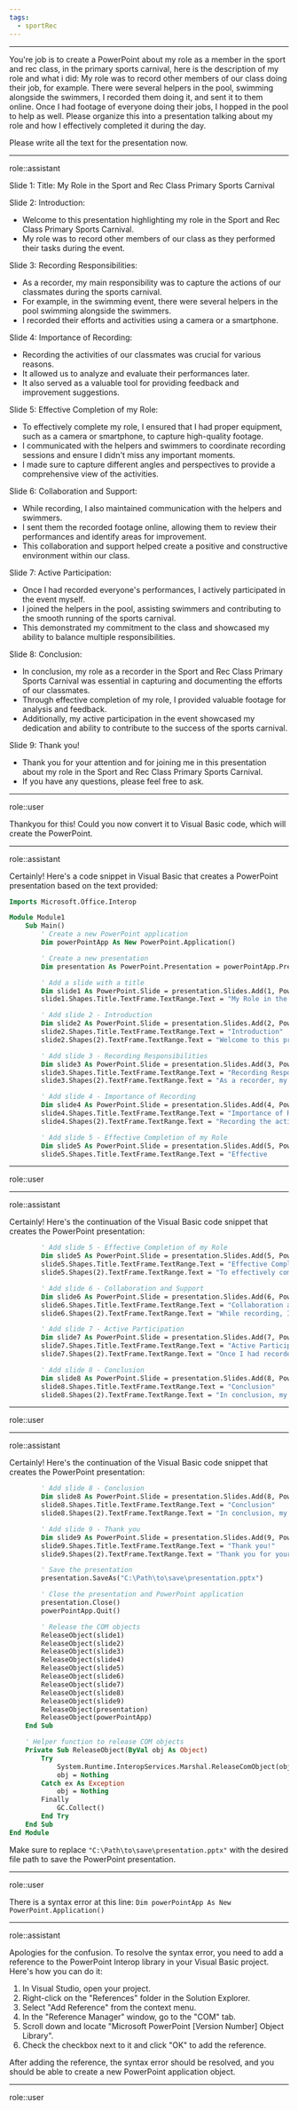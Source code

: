```yaml
---
tags:
  - sportRec
---
```

___
You're job is to create a PowerPoint about my role as a member in the sport and rec class, in the primary sports carnival, here is the description of my role and what i did:
My role was to record other members of our class doing their job, for example. There were several helpers in the pool, swimming alongside the swimmers, I recorded them doing it, and sent it to them online. 
Once I had footage of everyone doing their jobs, I hopped in the pool to help as well.
Please organize this into a presentation talking about my role and how I effectively completed it during the day.

Please write all the text for the presentation now.

<hr class="__chatgpt_plugin">

role::assistant

Slide 1:
Title: My Role in the Sport and Rec Class Primary Sports Carnival

Slide 2:
Introduction:
- Welcome to this presentation highlighting my role in the Sport and Rec Class Primary Sports Carnival.
- My role was to record other members of our class as they performed their tasks during the event.

Slide 3:
Recording Responsibilities:
- As a recorder, my main responsibility was to capture the actions of our classmates during the sports carnival.
- For example, in the swimming event, there were several helpers in the pool swimming alongside the swimmers.
- I recorded their efforts and activities using a camera or a smartphone.

Slide 4:
Importance of Recording:
- Recording the activities of our classmates was crucial for various reasons.
- It allowed us to analyze and evaluate their performances later.
- It also served as a valuable tool for providing feedback and improvement suggestions.

Slide 5:
Effective Completion of my Role:
- To effectively complete my role, I ensured that I had proper equipment, such as a camera or smartphone, to capture high-quality footage.
- I communicated with the helpers and swimmers to coordinate recording sessions and ensure I didn't miss any important moments.
- I made sure to capture different angles and perspectives to provide a comprehensive view of the activities.

Slide 6:
Collaboration and Support:
- While recording, I also maintained communication with the helpers and swimmers.
- I sent them the recorded footage online, allowing them to review their performances and identify areas for improvement.
- This collaboration and support helped create a positive and constructive environment within our class.

Slide 7:
Active Participation:
- Once I had recorded everyone's performances, I actively participated in the event myself.
- I joined the helpers in the pool, assisting swimmers and contributing to the smooth running of the sports carnival.
- This demonstrated my commitment to the class and showcased my ability to balance multiple responsibilities.

Slide 8:
Conclusion:
- In conclusion, my role as a recorder in the Sport and Rec Class Primary Sports Carnival was essential in capturing and documenting the efforts of our classmates.
- Through effective completion of my role, I provided valuable footage for analysis and feedback.
- Additionally, my active participation in the event showcased my dedication and ability to contribute to the success of the sports carnival.

Slide 9:
Thank you!
- Thank you for your attention and for joining me in this presentation about my role in the Sport and Rec Class Primary Sports Carnival.
- If you have any questions, please feel free to ask.

<hr class="__chatgpt_plugin">

role::user

Thankyou for this! Could you now convert it to Visual Basic code, which will create the PowerPoint.



<hr class="__chatgpt_plugin">

role::assistant

Certainly! Here's a code snippet in Visual Basic that creates a PowerPoint presentation based on the text provided:

```vb
Imports Microsoft.Office.Interop

Module Module1
    Sub Main()
        ' Create a new PowerPoint application
        Dim powerPointApp As New PowerPoint.Application()

        ' Create a new presentation
        Dim presentation As PowerPoint.Presentation = powerPointApp.Presentations.Add()

        ' Add a slide with a title
        Dim slide1 As PowerPoint.Slide = presentation.Slides.Add(1, PowerPoint.PpSlideLayout.ppLayoutTitle)
        slide1.Shapes.Title.TextFrame.TextRange.Text = "My Role in the Sport and Rec Class Primary Sports Carnival"

        ' Add slide 2 - Introduction
        Dim slide2 As PowerPoint.Slide = presentation.Slides.Add(2, PowerPoint.PpSlideLayout.ppLayoutText)
        slide2.Shapes.Title.TextFrame.TextRange.Text = "Introduction"
        slide2.Shapes(2).TextFrame.TextRange.Text = "Welcome to this presentation highlighting my role in the Sport and Rec Class Primary Sports Carnival. My role was to record other members of our class as they performed their tasks during the event."

        ' Add slide 3 - Recording Responsibilities
        Dim slide3 As PowerPoint.Slide = presentation.Slides.Add(3, PowerPoint.PpSlideLayout.ppLayoutText)
        slide3.Shapes.Title.TextFrame.TextRange.Text = "Recording Responsibilities"
        slide3.Shapes(2).TextFrame.TextRange.Text = "As a recorder, my main responsibility was to capture the actions of our classmates during the sports carnival. For example, in the swimming event, there were several helpers in the pool swimming alongside the swimmers. I recorded their efforts and activities using a camera or a smartphone."

        ' Add slide 4 - Importance of Recording
        Dim slide4 As PowerPoint.Slide = presentation.Slides.Add(4, PowerPoint.PpSlideLayout.ppLayoutText)
        slide4.Shapes.Title.TextFrame.TextRange.Text = "Importance of Recording"
        slide4.Shapes(2).TextFrame.TextRange.Text = "Recording the activities of our classmates was crucial for various reasons. It allowed us to analyze and evaluate their performances later. It also served as a valuable tool for providing feedback and improvement suggestions."

        ' Add slide 5 - Effective Completion of my Role
        Dim slide5 As PowerPoint.Slide = presentation.Slides.Add(5, PowerPoint.PpSlideLayout.ppLayoutText)
        slide5.Shapes.Title.TextFrame.TextRange.Text = "Effective
```

<hr class="__chatgpt_plugin">

role::user



<hr class="__chatgpt_plugin">

role::assistant

Certainly! Here's the continuation of the Visual Basic code snippet that creates the PowerPoint presentation:

```vb
        ' Add slide 5 - Effective Completion of my Role
        Dim slide5 As PowerPoint.Slide = presentation.Slides.Add(5, PowerPoint.PpSlideLayout.ppLayoutText)
        slide5.Shapes.Title.TextFrame.TextRange.Text = "Effective Completion of my Role"
        slide5.Shapes(2).TextFrame.TextRange.Text = "To effectively complete my role, I ensured that I had proper equipment, such as a camera or smartphone, to capture high-quality footage. I communicated with the helpers and swimmers to coordinate recording sessions and ensure I didn't miss any important moments. I made sure to capture different angles and perspectives to provide a comprehensive view of the activities."

        ' Add slide 6 - Collaboration and Support
        Dim slide6 As PowerPoint.Slide = presentation.Slides.Add(6, PowerPoint.PpSlideLayout.ppLayoutText)
        slide6.Shapes.Title.TextFrame.TextRange.Text = "Collaboration and Support"
        slide6.Shapes(2).TextFrame.TextRange.Text = "While recording, I also maintained communication with the helpers and swimmers. I sent them the recorded footage online, allowing them to review their performances and identify areas for improvement. This collaboration and support helped create a positive and constructive environment within our class."

        ' Add slide 7 - Active Participation
        Dim slide7 As PowerPoint.Slide = presentation.Slides.Add(7, PowerPoint.PpSlideLayout.ppLayoutText)
        slide7.Shapes.Title.TextFrame.TextRange.Text = "Active Participation"
        slide7.Shapes(2).TextFrame.TextRange.Text = "Once I had recorded everyone's performances, I actively participated in the event myself. I joined the helpers in the pool, assisting swimmers and contributing to the smooth running of the sports carnival. This demonstrated my commitment to the class and showcased my ability to balance multiple responsibilities."

        ' Add slide 8 - Conclusion
        Dim slide8 As PowerPoint.Slide = presentation.Slides.Add(8, PowerPoint.PpSlideLayout.ppLayoutText)
        slide8.Shapes.Title.TextFrame.TextRange.Text = "Conclusion"
        slide8.Shapes(2).TextFrame.TextRange.Text = "In conclusion, my role as a recorder in the Sport and Rec Class Primary Sports Carnival was essential in capturing and documenting the efforts of our classmates. Through effective completion of my role, I provided valuable footage for analysis and feedback. Additionally, my active participation in the event
```

<hr class="__chatgpt_plugin">

role::user



<hr class="__chatgpt_plugin">

role::assistant

Certainly! Here's the continuation of the Visual Basic code snippet that creates the PowerPoint presentation:

```vb
        ' Add slide 8 - Conclusion
        Dim slide8 As PowerPoint.Slide = presentation.Slides.Add(8, PowerPoint.PpSlideLayout.ppLayoutText)
        slide8.Shapes.Title.TextFrame.TextRange.Text = "Conclusion"
        slide8.Shapes(2).TextFrame.TextRange.Text = "In conclusion, my role as a recorder in the Sport and Rec Class Primary Sports Carnival was essential in capturing and documenting the efforts of our classmates. Through effective completion of my role, I provided valuable footage for analysis and feedback. Additionally, my active participation in the event showcased my dedication and ability to contribute to the success of the sports carnival."

        ' Add slide 9 - Thank you
        Dim slide9 As PowerPoint.Slide = presentation.Slides.Add(9, PowerPoint.PpSlideLayout.ppLayoutText)
        slide9.Shapes.Title.TextFrame.TextRange.Text = "Thank you!"
        slide9.Shapes(2).TextFrame.TextRange.Text = "Thank you for your attention and for joining me in this presentation about my role in the Sport and Rec Class Primary Sports Carnival. If you have any questions, please feel free to ask."

        ' Save the presentation
        presentation.SaveAs("C:\Path\to\save\presentation.pptx")

        ' Close the presentation and PowerPoint application
        presentation.Close()
        powerPointApp.Quit()

        ' Release the COM objects
        ReleaseObject(slide1)
        ReleaseObject(slide2)
        ReleaseObject(slide3)
        ReleaseObject(slide4)
        ReleaseObject(slide5)
        ReleaseObject(slide6)
        ReleaseObject(slide7)
        ReleaseObject(slide8)
        ReleaseObject(slide9)
        ReleaseObject(presentation)
        ReleaseObject(powerPointApp)
    End Sub

    ' Helper function to release COM objects
    Private Sub ReleaseObject(ByVal obj As Object)
        Try
            System.Runtime.InteropServices.Marshal.ReleaseComObject(obj)
            obj = Nothing
        Catch ex As Exception
            obj = Nothing
        Finally
            GC.Collect()
        End Try
    End Sub
End Module
```

Make sure to replace `"C:\Path\to\save\presentation.pptx"` with the desired file path to save the PowerPoint presentation.

<hr class="__chatgpt_plugin">

role::user

There is a syntax error at this line: `Dim powerPointApp As New PowerPoint.Application()`

<hr class="__chatgpt_plugin">

role::assistant

Apologies for the confusion. To resolve the syntax error, you need to add a reference to the PowerPoint Interop library in your Visual Basic project. Here's how you can do it:

1. In Visual Studio, open your project.
2. Right-click on the "References" folder in the Solution Explorer.
3. Select "Add Reference" from the context menu.
4. In the "Reference Manager" window, go to the "COM" tab.
5. Scroll down and locate "Microsoft PowerPoint [Version Number] Object Library".
6. Check the checkbox next to it and click "OK" to add the reference.

After adding the reference, the syntax error should be resolved, and you should be able to create a new PowerPoint application object.

<hr class="__chatgpt_plugin">

role::user

